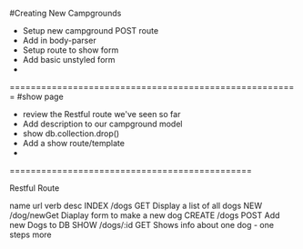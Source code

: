 #Creating New Campgrounds

* Setup new campground POST route
* Add in body-parser
* Setup route to show form
* Add basic unstyled form
* 
=======================================================
#show page
* review the Restful route we've seen so far
* Add description to our campground model
* show db.collection.drop()
* Add a show route/template
* 

==============================================

Restful Route

name    url     verb    desc
INDEX   /dogs   GET     Display a list of all dogs
NEW     /dog/newGet     Diaplay form to make a new dog
CREATE  /dogs   POST    Add new Dogs to DB
SHOW    /dogs/:id GET   Shows info about one dog  - one steps more

